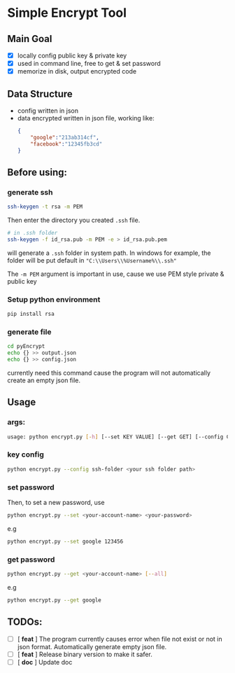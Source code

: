 # Simple Encrypt Tool
## Main Goal
- [x] locally config public key & private key
- [x] used in command line, free to get & set password
- [x] memorize in disk, output encrypted code

## Data Structure
- config written in json
- data encrypted written in json file, working like:
    ```json
    {
        "google":"213ab314cf",
        "facebook":"12345fb3cd"
    }
    ```

## Before using:

### generate ssh
```bash
ssh-keygen -t rsa -m PEM
```
Then enter the directory you created `.ssh` file.
```bash
# in .ssh folder
ssh-keygen -f id_rsa.pub -m PEM -e > id_rsa.pub.pem
```

will generate a `.ssh` folder in system path. In windows for example, the folder will be put default in `"C:\\Users\\%Username%\\.ssh"`

The `-m PEM` argument is important in use, cause we use PEM style private & public key


### Setup python environment
```bash
pip install rsa
```

### generate file
```bash
cd pyEncrypt
echo {} >> output.json
echo {} >> config.json
```
currently need this command cause the program will not automatically create an empty json file.
## Usage
### args:
```bash
usage: python encrypt.py [-h] [--set KEY VALUE] [--get GET] [--config ConfigName ConfigValue] [--all]
```

### key config
```bash
python encrypt.py --config ssh-folder <your ssh folder path>
```

### set password
Then, to set a new password, use
```bash
python encrypt.py --set <your-account-name> <your-password>
```
e.g
```bash
python encrypt.py --set google 123456
```

### get password
```bash
python encrypt.py --get <your-account-name> [--all]
```

e.g
```bash
python encrypt.py --get google
```

## TODOs:
- [ ] [ **feat** ] The program currently causes error when file not exist or not in json format. Automatically generate empty json file.
- [ ] [ **feat** ] Release binary version to make it safer.
- [ ] [ **doc** ] Update doc